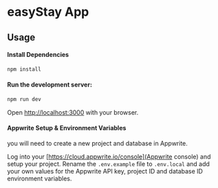# easyStay App




## Usage

#### Install Dependencies

```bash
npm install
```

#### Run the development server:

```bash
npm run dev
```

Open [http://localhost:3000](http://localhost:3000) with your browser.

#### Appwrite Setup & Environment Variables

you will need to create a new project and database in Appwrite.

Log into your [https://cloud.appwrite.io/console](Appwrite console) and setup your project. Rename the `.env.example` file to `.env.local` and add your own values for the Appwrite API key, project ID and database ID environment variables.

